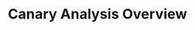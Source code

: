 ---
title: Canary Analysis Overview
linktitle: Overview
weight: 1
description: >
  Learn how to construct retrospective analysis queries that you can then use for your canary strategy.
categories: ["Canary Analysis", "Features", "Concepts"]
tags: ["Deploy Strategy", "Canary", "Retrospective Analysis"]
---